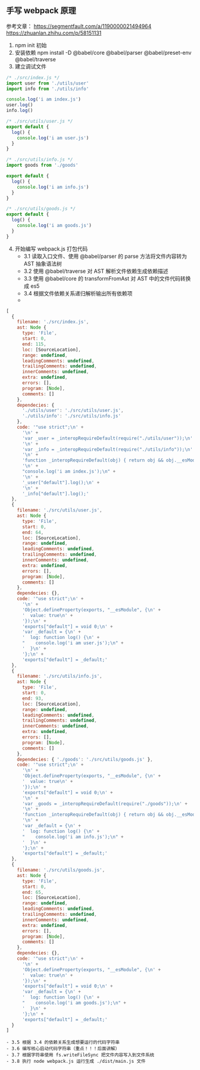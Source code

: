 ## 手写 webpack 原理

参考文章：
https://segmentfault.com/a/1190000021494964<br>
https://zhuanlan.zhihu.com/p/58151131  

1. npm init 初始
2. 安装依赖 npm install -D @babel/core @babel/parser @babel/preset-env @babel/traverse
3. 建立调试文件
```javascript
/* ./src/index.js */
import user from './utils/user'
import info from './utils/info'

console.log('i am index.js')
user.log()
info.log()
```
```javascript
/* ./src/utils/user.js */
export default {
  log() {
    console.log('i am user.js')
  }
}
```
```javascript
/* ./src/utils/info.js */
import goods from './goods'

export default {
  log() {
    console.log('i am info.js')
  }
}
```
```javascript
/* ./src/utils/goods.js */
export default {
  log() {
    console.log('i am goods.js')
  }
}
```
4. 开始编写 webpack.js 打包代码
    - 3.1 读取入口文件、使用 @babel/parser 的 parse 方法将文件内容转为 AST 抽象语法树
    - 3.2 使用 @babel/traverse 对 AST 解析文件依赖生成依赖描述
    - 3.3 使用 @babel/core 的 transformFromAst 对 AST 中的文件代码转换成 es5
    - 3.4 根据文件依赖关系递归解析输出所有依赖项
    * 
```javascript
[
  {
    filename: './src/index.js',
    ast: Node {
      type: 'File',
      start: 0,
      end: 115,
      loc: [SourceLocation],
      range: undefined,
      leadingComments: undefined,
      trailingComments: undefined,
      innerComments: undefined,
      extra: undefined,
      errors: [],
      program: [Node],
      comments: []
    },
    dependecies: {
      './utils/user': './src/utils/user.js',
      './utils/info': './src/utils/info.js'
    },
    code: '"use strict";\n' +
      '\n' +
      'var _user = _interopRequireDefault(require("./utils/user"));\n' +
      '\n' +
      'var _info = _interopRequireDefault(require("./utils/info"));\n' +
      '\n' +
      'function _interopRequireDefault(obj) { return obj && obj.__esModule ? obj : { "default": obj }; }\n' +
      '\n' +
      "console.log('i am index.js');\n" +
      '\n' +
      '_user["default"].log();\n' +
      '\n' +
      '_info["default"].log();'
  },
  {
    filename: './src/utils/user.js',
    ast: Node {
      type: 'File',
      start: 0,
      end: 64,
      loc: [SourceLocation],
      range: undefined,
      leadingComments: undefined,
      trailingComments: undefined,
      innerComments: undefined,
      extra: undefined,
      errors: [],
      program: [Node],
      comments: []
    },
    dependecies: {},
    code: '"use strict";\n' +
      '\n' +
      'Object.defineProperty(exports, "__esModule", {\n' +
      '  value: true\n' +
      '});\n' +
      'exports["default"] = void 0;\n' +
      'var _default = {\n' +
      '  log: function log() {\n' +
      "    console.log('i am user.js');\n" +
      '  }\n' +
      '};\n' +
      'exports["default"] = _default;'
  },
  {
    filename: './src/utils/info.js',
    ast: Node {
      type: 'File',
      start: 0,
      end: 93,
      loc: [SourceLocation],
      range: undefined,
      leadingComments: undefined,
      trailingComments: undefined,
      innerComments: undefined,
      extra: undefined,
      errors: [],
      program: [Node],
      comments: []
    },
    dependecies: { './goods': './src/utils/goods.js' },
    code: '"use strict";\n' +
      '\n' +
      'Object.defineProperty(exports, "__esModule", {\n' +
      '  value: true\n' +
      '});\n' +
      'exports["default"] = void 0;\n' +
      '\n' +
      'var _goods = _interopRequireDefault(require("./goods"));\n' +
      '\n' +
      'function _interopRequireDefault(obj) { return obj && obj.__esModule ? obj : { "default": obj }; }\n' +
      '\n' +
      'var _default = {\n' +
      '  log: function log() {\n' +
      "    console.log('i am info.js');\n" +
      '  }\n' +
      '};\n' +
      'exports["default"] = _default;'
  },
  {
    filename: './src/utils/goods.js',
    ast: Node {
      type: 'File',
      start: 0,
      end: 65,
      loc: [SourceLocation],
      range: undefined,
      leadingComments: undefined,
      trailingComments: undefined,
      innerComments: undefined,
      extra: undefined,
      errors: [],
      program: [Node],
      comments: []
    },
    dependecies: {},
    code: '"use strict";\n' +
      '\n' +
      'Object.defineProperty(exports, "__esModule", {\n' +
      '  value: true\n' +
      '});\n' +
      'exports["default"] = void 0;\n' +
      'var _default = {\n' +
      '  log: function log() {\n' +
      "    console.log('i am goods.js');\n" +
      '  }\n' +
      '};\n' +
      'exports["default"] = _default;'
  }
] 
```
    - 3.5 根据 3.4 的依赖关系生成想要运行的代码字符串
    - 3.6 编写核心启动代码字符串（重点！！！后面讲解）
    - 3.7 根据字符串使用 fs.writeFileSync 把文件内容写入到文件系统
    - 3.8 执行 node webpack.js 运行生成 ./dist/main.js 文件
